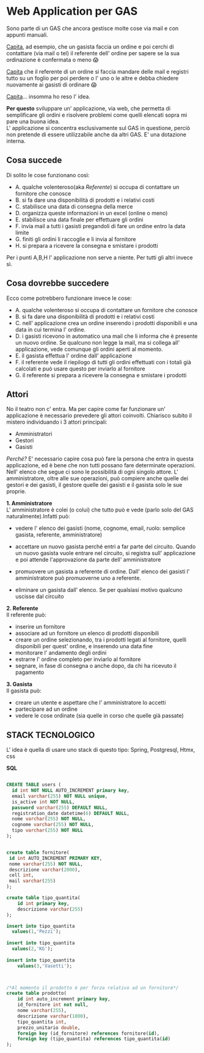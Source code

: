 # Web Application per GAS

Sono parte di un GAS che ancora gestisce molte cose via mail e con appunti manuali.

<ins>Capita</ins>, ad esempio, che un gasista faccia un ordine e poi cerchi di contattare (via mail o tel) il
referente dell' ordine per sapere se la sua ordinazione è confermata o meno 😱

<ins>Capita</ins> che il referente di un ordine si faccia mandare delle mail e registri tutto su un foglio
per poi perdere o l' uno o le altre e debba chiedere nuovamente ai gasisti di ordinare 😱

<ins>Capita</ins>... insomma ho reso l' idea.

**Per questo** sviluppare un' applicazione, via web, che permetta di semplificare gli ordini e risolvere problemi come quelli elencati sopra mi pare una buona idea. <br>
L' applicazione si concentra esclusivamente sul GAS in questione, perciò non pretende di essere utilizzabile anche da altri GAS. E' una dotazione interna.

## Cosa succede

Di solito le cose funzionano così: 
 - A.  qualche volenteroso(aka *Referente*) si occupa di contattare un fornitore che conosce 
 - B.  si fa dare una disponibilità di prodotti e i relativi costi
 - C.  stabilisce una data di consegna della merce
 - D.  organizza queste informazioni in un excel (online o meno)
 - E.  stabilisce una data finale per effettuare gli ordini
 - F.  invia mail a tutti i gasisti pregandoli di fare un ordine entro la data limite
 - G.  finiti gli ordini li raccoglie e li invia al fornitore
 - H. si prepara a ricevere la consegna e smistare i prodotti

Per i punti A,B,H l' applicazione non serve a niente. Per tutti gli altri invece sì.

## Cosa dovrebbe succedere

Ecco come potrebbero funzionare invece le cose:
 - A. qualche volenteroso si occupa di contattare un fornitore che conosce 
 - B.  si fa dare una disponibilità di prodotti e i relativi costi 
 - C. nell' applicazione crea un ordine inserendo i prodotti disponibili e una data in cui termina l' ordine.
 - D. i gasisti ricevono in automatico una mail che li informa che è presente un nuovo ordine. Se qualcuno non legge la mail, ma si collega all' applicazione, vede comunque gli ordini aperti al momento.
 - E. il gasista effettua l' ordine dall' applicazione
 - F. il referente vede il riepilogo di tutti gli ordini effettuati con i totali già calcolati e può usare questo per inviarlo al fornitore
 - G. il referente si prepara a ricevere la consegna e smistare i prodotti



## Attori

No il teatro non c' entra. Ma per capire come far funzionare un' applicazione è necessario prevedere
gli attori coinvolti. Chiarisco subito il mistero individuando i 3 attori principali:
 - Amministratori
 - Gestori
 - Gasisti

*Perché?* E' necessario capire cosa può fare la persona che entra in questa applicazione, ed è bene che non tutti possano fare determinate operazioni. Nell' elenco che segue ci sono le possibilità di ogni singolo attore. L' amministratore, oltre alle sue operazioni, può compiere anche quelle dei gestori e dei gasisti,
il gestore quelle dei gasisti e il gasista solo le sue proprie.

**1. Amministratore** <br>
L' amministratore è colei (o colui) che tutto può e vede (parlo solo del GAS naturalmente).Infatti può:
 - vedere l' elenco dei gasisti (nome, cognome, email, ruolo: semplice gasista, referente, amministratore)

 - accettare un nuovo gasista perché entri a far parte del circuito. 
 Quando un nuovo gasista vuole entrare nel circuito, si registra sull' applicazione e poi attende l'approvazione da parte dell' amministratore
 
 - promuovere un gasista a referente di ordine. 
 Dall' elenco dei gasisti l' amministratore può promuoverne uno a referente.

 - eliminare un gasista dall' elenco.
 Se per qualsiasi motivo qualcuno uscisse dal circuito

**2. Referente** <br>
 Il referente può:
 - inserire un fornitore
 - associare ad un fornitore un elenco di prodotti disponibili
 - creare un ordine selezionando, tra i prodotti legati al fornitore, quelli disponibili per quest' ordine, e inserendo una data fine
 - monitorare l' andamento degli ordini
 - estrarre l' ordine completo per inviarlo al fornitore 
 - segnare, in fase di consegna o anche dopo, da chi ha ricevuto il pagamento

**3. Gasista** <br>
 Il gasista può:
 - creare un utente e aspettare che l' amministratore lo accetti
 - partecipare ad un ordine
 - vedere le cose ordinate (sia quelle in corso che quelle già passate)

## STACK TECNOLOGICO

L' idea è quella di usare uno stack di questo tipo:
 Spring, Postgresql, Htmx, css

**SQL** <br>

```sql

CREATE TABLE users (
  id int NOT NULL AUTO_INCREMENT primary key,
  email varchar(255) NOT NULL unique,
  is_active int NOT NULL,
  password varchar(255) DEFAULT NULL,
  registration_date datetime(6) DEFAULT NULL,
  nome varchar(255) NOT NULL,
  cognome varchar(255) NOT NULL,
  tipo varchar(255) NOT NULL
);


create table fornitore(
 id int AUTO_INCREMENT PRIMARY KEY,
 nome varchar(255) NOT NULL,
 descrizione varchar(2000),
 cell int,
 mail varchar(255)
);

create table tipo_quantita(
	id int primary key,
	descrizione varchar(255)
);

insert into tipo_quantita
  values(1,'Pezzi');
  
insert into tipo_quantita
  values(2,'KG');
  
insert into tipo_quantita
    values(3,'Vasetti');



/*Al momento il prodotto è per forza relativo ad un fornitore*/
create table prodotto(
	id int auto_increment primary key,
	id_fornitore int not null,
    nome varchar(255),
    descrizione varchar(1000),
    tipo_quantita int,
    prezzo_unitario double,
    foreign key (id_fornitore) references fornitore(id),
    foreign key (tipo_quantita) references tipo_quantita(id)
);

```

